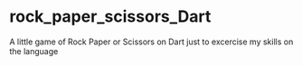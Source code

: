 # rock_paper_scissors_Dart
A little game of Rock Paper or Scissors on Dart just to excercise my skills on the language 
